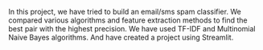 In this project, we have tried to build an email/sms spam classifier. We compared various algorithms and feature extraction methods to find the best pair with the highest precision. We have used TF-IDF and Multinomial Naive Bayes algorithms. And have created a project using Streamlit.
